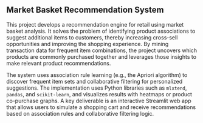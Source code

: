 ## Market Basket Recommendation System

This project develops a recommendation engine for retail using market basket analysis. It solves the problem of identifying product associations to suggest additional items to customers, thereby increasing cross-sell opportunities and improving the shopping experience. By mining transaction data for frequent item combinations, the project uncovers which products are commonly purchased together and leverages those insights to make relevant product recommendations.

The system uses association rule learning (e.g., the Apriori algorithm) to discover frequent item sets and collaborative filtering for personalized suggestions. The implementation uses Python libraries such as `mlxtend`, `pandas`, and `scikit-learn`, and visualizes results with heatmaps or product co-purchase graphs. A key deliverable is an interactive Streamlit web app that allows users to simulate a shopping cart and receive recommendations based on association rules and collaborative filtering logic.
